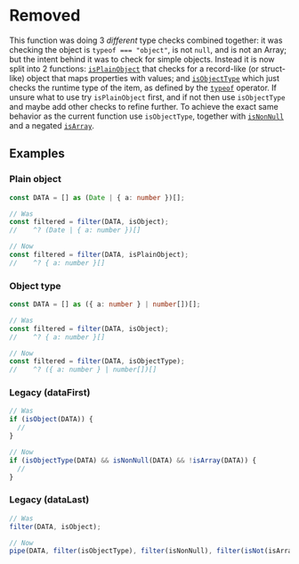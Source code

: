 # Removed

This function was doing 3 _different_ type checks combined together: it was
checking the object is `typeof === "object"`, is not `null`, and is not an
Array; but the intent behind it was to check for simple objects. Instead it is
now split into 2 functions: [`isPlainObject`](/docs/#isPlainObject) that checks
for a record-like (or struct-like) object that maps properties with values; and [`isObjectType`](/docs/#isObjectType)
which just checks the runtime type of the item, as defined by the [`typeof`](https://developer.mozilla.org/en-US/docs/Web/JavaScript/Reference/Operators/typeof)
operator. If unsure what to use try `isPlainObject` first, and if not then use
`isObjectType` and maybe add other checks to refine further. To achieve the
exact same behavior as the current function use `isObjectType`, together with
[`isNonNull`](/docs/#isNonNull) and a negated [`isArray`](/docs/#isArray).

## Examples

### Plain object

```ts
const DATA = [] as (Date | { a: number })[];

// Was
const filtered = filter(DATA, isObject);
//    ^? (Date | { a: number })[]

// Now
const filtered = filter(DATA, isPlainObject);
//    ^? { a: number }[]
```

### Object type

```ts
const DATA = [] as ({ a: number } | number[])[];

// Was
const filtered = filter(DATA, isObject);
//    ^? { a: number }[]

// Now
const filtered = filter(DATA, isObjectType);
//    ^? ({ a: number } | number[])[]
```

### Legacy (dataFirst)

```ts
// Was
if (isObject(DATA)) {
  //
}

// Now
if (isObjectType(DATA) && isNonNull(DATA) && !isArray(DATA)) {
  //
}
```

### Legacy (dataLast)

```ts
// Was
filter(DATA, isObject);

// Now
pipe(DATA, filter(isObjectType), filter(isNonNull), filter(isNot(isArray)));
```
